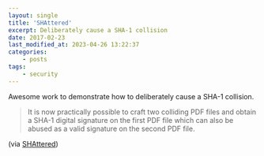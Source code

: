 ```yaml
---
layout: single
title: 'SHAttered'
excerpt: Deliberately cause a SHA-1 collision
date: 2017-02-23
last_modified_at: 2023-04-26 13:22:37
categories:
    - posts
tags:
    - security
---
```


Awesome work to demonstrate how to deliberately cause a SHA-1 collision.

> It is now practically possible to craft two colliding PDF files and obtain a
> SHA-1 digital signature on the first PDF file which can also be abused as a
> valid signature on the second PDF file.

(via [SHAttered](http://shattered.it/))
